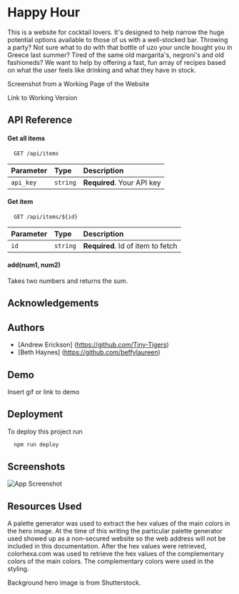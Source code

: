 # Happy Hour

This is a website for cocktail lovers. It's designed to help narrow the huge potential options available to those of us with a well-stocked bar. Throwing a party? Not sure what to do with that bottle of uzo your uncle bought you in Greece last summer? Tired of the same old margarita's, negroni's and old fashioneds? We want to help by offering a fast, fun array of recipes based on what the user feels like drinking and what they have in stock.


Screenshot from a Working Page of the Website

Link to Working Version
## API Reference

#### Get all items

```http://www.thecocktaildb.com/api/json/v1/1/filter.php?c=Cocktail
  GET /api/items
```

| Parameter | Type     | Description                |
| :-------- | :------- | :------------------------- |
| `api_key` | `string` | **Required**. Your API key |

#### Get item

```http
  GET /api/items/${id}
```

| Parameter | Type     | Description                       |
| :-------- | :------- | :-------------------------------- |
| `id`      | `string` | **Required**. Id of item to fetch |

#### add(num1, num2)

Takes two numbers and returns the sum.


## Acknowledgements


## Authors

- [Andrew Erickson] (https://github.com/Tiny-Tigers)
- [Beth Haynes]  (https://github.com/beffylaureen)




## Demo

Insert gif or link to demo


## Deployment

To deploy this project run

```bash
  npm run deploy
```


## Screenshots

![App Screenshot](https://via.placeholder.com/468x300?text=App+Screenshot+Here)

## Resources Used

A palette generator was used to extract the hex values of the main colors in the hero image.  At the time of this writing the particular palette generator used showed up as a non-secured website so the web address will not be included in this documentation.  After the hex values were retrieved, colorhexa.com was used to retrieve the hex values of the complementary colors of the main colors.  The complementary colors were used in the styling.

Background hero image is from Shutterstock.

